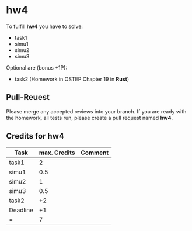 # hw4

To fulfill **hw4** you have to solve:

- task1
- simu1
- simu2
- simu3

Optional are (bonus +1P):

- task2 (Homework in OSTEP Chapter 19 in **Rust**)

## Pull-Reuest

Please merge any accepted reviews into your branch. If you are ready with the homework, all tests run, please create a pull request named **hw4**.

## Credits for hw4

| Task     | max. Credits | Comment |
| -------- | ------------ | ------- |
| task1    | 2            |         |
| simu1    | 0.5          |         |
| simu2    | 1            |         |
| simu3    | 0.5          |         |
| task2    | +2           |         |
| Deadline | +1           |         |
| =        | 7            |         |

